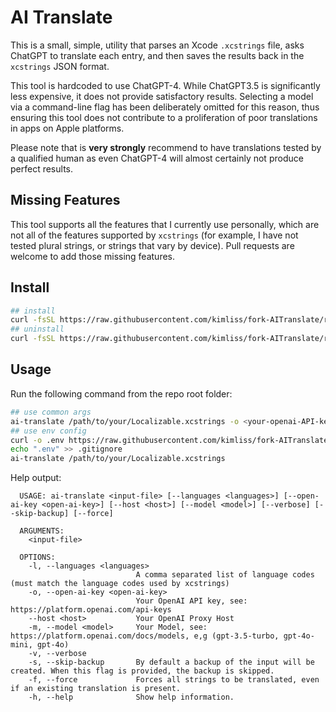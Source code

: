 # AI Translate

This is a small, simple, utility that parses an Xcode `.xcstrings` file, asks ChatGPT to translate each entry, and then saves the results back in the `xcstrings` JSON format.

This tool is hardcoded to use ChatGPT-4. While ChatGPT3.5 is significantly less expensive, it does not provide satisfactory results. Selecting a model via a command-line flag has been deliberately omitted for this reason, thus ensuring this tool does not contribute to a proliferation of poor translations in apps on Apple platforms.  

Please note that is **very strongly** recommend to have translations tested by a qualified human as even ChatGPT-4 will almost certainly not produce perfect results.

## Missing Features

This tool supports all the features that I currently use personally, which are not all of the features supported by `xcstrings` (for example, I have not tested plural strings, or strings that vary by device). Pull requests are welcome to add those missing features.

## Install

```bash
## install
curl -fsSL https://raw.githubusercontent.com/kimliss/fork-AITranslate/refs/heads/main/install.sh | bash
## uninstall 
curl -fsSL https://raw.githubusercontent.com/kimliss/fork-AITranslate/refs/heads/main/install.sh | bash install.sh uninstall
```

## Usage

Run the following command from the repo root folder:

```bash
## use common args
ai-translate /path/to/your/Localizable.xcstrings -o <your-openai-API-key> -v -l de,es,fr,he,it,ru,hi,en-GB
## use env config
curl -o .env https://raw.githubusercontent.com/kimliss/fork-AITranslate/refs/heads/main/.env.example
echo ".env" >> .gitignore
ai-translate /path/to/your/Localizable.xcstrings
```

Help output:

```
  USAGE: ai-translate <input-file> [--languages <languages>] [--open-ai-key <open-ai-key>] [--host <host>] [--model <model>] [--verbose] [--skip-backup] [--force]

  ARGUMENTS:
    <input-file>

  OPTIONS:
    -l, --languages <languages>
                            A comma separated list of language codes (must match the language codes used by xcstrings)
    -o, --open-ai-key <open-ai-key>
                            Your OpenAI API key, see: https://platform.openai.com/api-keys
    --host <host>           Your OpenAI Proxy Host
    -m, --model <model>     Your Model, see: https://platform.openai.com/docs/models, e,g (gpt-3.5-turbo, gpt-4o-mini, gpt-4o)
    -v, --verbose
    -s, --skip-backup       By default a backup of the input will be created. When this flag is provided, the backup is skipped.
    -f, --force             Forces all strings to be translated, even if an existing translation is present.
    -h, --help              Show help information.
```
